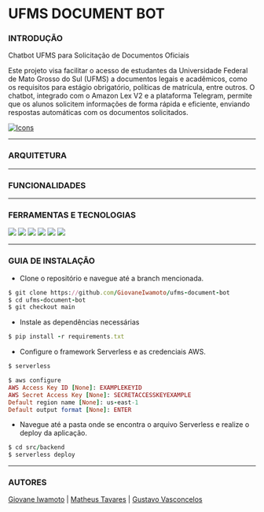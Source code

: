 # UFMS DOCUMENT BOT

### **INTRODUÇÃO**

Chatbot UFMS para Solicitação de Documentos Oficiais

Este projeto visa facilitar o acesso de estudantes da Universidade Federal de Mato Grosso do Sul (UFMS) a documentos legais e acadêmicos, como os requisitos para estágio obrigatório, políticas de matrícula, entre outros. O chatbot, integrado com o Amazon Lex V2 e a plataforma Telegram, permite que os alunos solicitem informações de forma rápida e eficiente, enviando respostas automáticas com os documentos solicitados.

[![Icons](https://skillicons.dev/icons?i=aws,py,theme=dark)](https://skillicons.dev)

---

### **ARQUITETURA**

---

### **FUNCIONALIDADES**

---

### **FERRAMENTAS E TECNOLOGIAS**

[<img src="https://img.shields.io/badge/Serverless_Framework-ff5242?logo=serverless&logoColor=white">](https://www.serverless.com)
[<img src="https://img.shields.io/badge/AWS-CLI-fa8818?logo=amazon-web-services&logoColor=ffff&labelColor=232F3E">](https://aws.amazon.com/pt/cli/)
[<img src="https://img.shields.io/badge/AWS-S3-2cae05?logo=amazon-web-services&logoColor=ffff&labelColor=232F3E">](https://aws.amazon.com/pt/s3/)
[<img src="https://img.shields.io/badge/Amazon-DynamoDB-0a43e8?logo=amazon-web-services&logoColor=ffff&labelColor=232F3E">](https://aws.amazon.com/pt/pm/dynamodb/)
[<img src="https://img.shields.io/badge/Amazon-Bedrock-03ab9d?logo=amazon-web-services&logoColor=ffff&labelColor=232F3E">](https://aws.amazon.com/pt/bedrock/)
[<img src="https://img.shields.io/badge/Amazon-Lex-03ab9d?logo=amazon-web-services&logoColor=ffff&labelColor=232F3E">](https://aws.amazon.com/pt/transcribe/)

---

### **GUIA DE INSTALAÇÃO**

- Clone o repositório e navegue até a branch mencionada.

```ruby
$ git clone https://github.com/GiovaneIwamoto/ufms-document-bot
$ cd ufms-document-bot
$ git checkout main
```

- Instale as dependências necessárias
```ruby
$ pip install -r requirements.txt
```

- Configure o framework Serverless e as credenciais AWS.

```ruby
$ serverless
```

```ruby
$ aws configure
AWS Access Key ID [None]: EXAMPLEKEYID
AWS Secret Access Key [None]: SECRETACCESSKEYEXAMPLE
Default region name [None]: us-east-1
Default output format [None]: ENTER
```

- Navegue até a pasta onde se encontra o arquivo Serverless e realize o deploy da aplicação.

```ruby
$ cd src/backend
$ serverless deploy
```

---

### **AUTORES**

[Giovane Iwamoto](https://github.com/GiovaneIwamoto) | [Matheus Tavares](https://github.com/mtguerson) | [Gustavo Vasconcelos](https://github.com/GustavoSVasconcelos)
